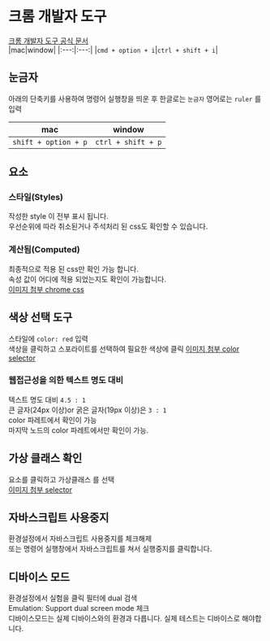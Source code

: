 # **크롬 개발자 도구**

[크롬 개발자 도구 공식 문서](https://developer.chrome.com/docs/devtools/)  
|mac|window|
|:---:|:---:|
|`cmd + option + i`|`ctrl + shift + i`|  

## **눈금자**

아래의 단축키를 사용하여 명령어 실행창을 띄운 후 한글로는 `눈금자` 영어로는 `ruler` 를 입력  

|mac|window|
|:---:|:---:|
|`shift + option + p`|`ctrl + shift + p`|  

## **요소**

### **스타일(Styles)**

작성한 style 이 전부 표시 됩니다.  
우선순위에 따라 취소된거나 주석처리 된 css도 확인할 수 있습니다.  

### **계산됨(Computed)**

최종적으로 적용 된 css만 확인 가능 합니다.  
속성 값이 어디에 적용 되었는지도 확인이 가능합니다.  
[이미지 첨부 chrome css]()

## **색상 선택 도구**

스타일에 `color: red` 입력  
색상을 클릭하고 스포라이트를 선택하여 필요한 색상에 클릭
[이미지 첨부 color selector]()  

### **웹접근성을 의한 텍스트 명도 대비**

텍스트 명도 대비 `4.5 : 1`  
큰 글자(24px 이상)or 굵은 글자(19px 이상)은 `3 : 1`  
color 파레트에서 확인이 가능  
마지막 노드의 color 파레트에서만 확인이 가능.  

## **가상 클래스 확인**

요소를 클릭하고 가상클래스 를 선택  
[이미지 첨부 selector]()

## **자바스크립트 사용중지**

환경설정에서 자바스크립트 사용중지를 체크해제  
또는 명령어 실행창에서 자바스크립트를 쳐서 실행중지를 클릭합니다.

## **디바이스 모드**

환경설정에서 실험을 클릭 필터에 dual 검색  
Emulation: Support dual screen mode 체크  
디바이스모드는 실제 디바이스와의 환경과 다릅니다. 실제 테스트는 디바이스로 해야합니다.  
